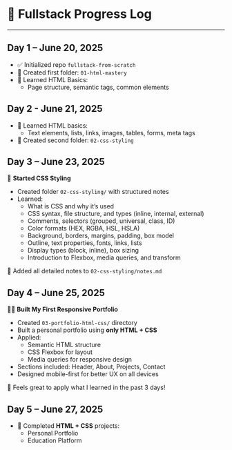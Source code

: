 # 📅 Fullstack Progress Log
---

## Day 1 – June 20, 2025
- ✅ Initialized repo `fullstack-from-scratch`
- 📁 Created first folder: `01-html-mastery`
- 🧠 Learned HTML Basics:
  - Page structure, semantic tags, common elements

## Day 2 - June 21, 2025
- 🧠 Learned HTML basics:
  - Text elements, lists, links, images, tables, forms, meta tags
- 📁 Created second folder: `02-css-styling`


## Day 3 – June 23, 2025

🎨 **Started CSS Styling**

- Created folder `02-css-styling/` with structured notes
- Learned:
  - What is CSS and why it’s used
  - CSS syntax, file structure, and types (inline, internal, external)
  - Comments, selectors (grouped, universal, class, ID)
  - Color formats (HEX, RGBA, HSL, HSLA)
  - Background, borders, margins, padding, box model
  - Outline, text properties, fonts, links, lists
  - Display types (block, inline), box sizing
  - Introduction to Flexbox, media queries, and transform

📝 Added all detailed notes to `02-css-styling/notes.md`

## Day 4 – June 25, 2025

🧑‍💻 **Built My First Responsive Portfolio**

- Created `03-portfolio-html-css/` directory
- Built a personal portfolio using **only HTML + CSS**
- Applied:
  - Semantic HTML structure
  - CSS Flexbox for layout
  - Media queries for responsive design
- Sections included: Header, About, Projects, Contact
- Designed mobile-first for better UX on all devices

🚀 Feels great to apply what I learned in the past 3 days!

## Day 5 – June 27, 2025
- 🎉 Completed **HTML + CSS** projects:
  - Personal Portfolio
  - Education Platform
